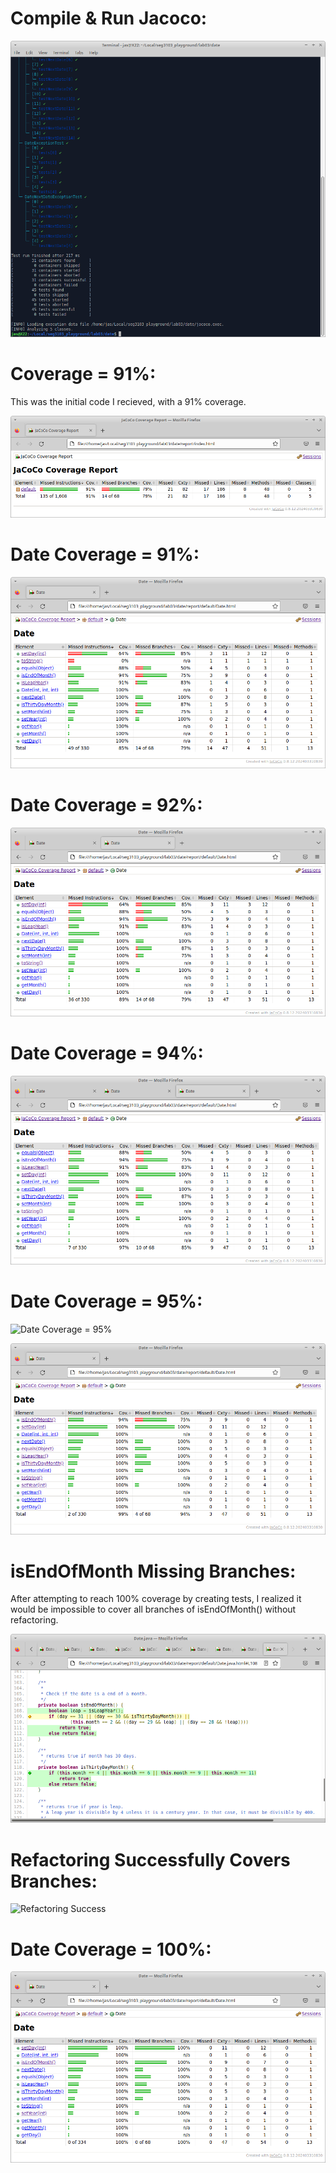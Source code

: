 # Compile & Run Jacoco:

![Compile & Run Jacoco](assets/compile_run.png)

# Coverage = 91%:

This was the initial code I recieved, with a 91% coverage.

![Coverage = 91%](assets/coverage91.png)

# Date Coverage = 91%:

![Date Coverage = 91%](assets/date_coverage91.png)

# Date Coverage = 92%:

![Date Coverage = 92%](assets/date_coverage92.png)

# Date Coverage = 94%:

![Date Coverage = 94%](assets/date_coverage94.png)

# Date Coverage = 95%:

![Date Coverage = 95%](date_coverage95.png)

![isEndOfMonth Coverage @ 95%](assets/isendofmonth_95.png)

# isEndOfMonth Missing Branches:

After attempting to reach 100% coverage by creating tests,
I realized it would be impossible to cover all branches
of isEndOfMonth() without refactoring.

![isEndOfMonth Missing Branches](assets/isendofmonth_wrong.png)

# Refactoring Successfully Covers Branches:

![Refactoring Success](assets/refactoring_success.png)

# Date Coverage = 100%:

![Date Coverage = 100%](assets/coverage100.png)
